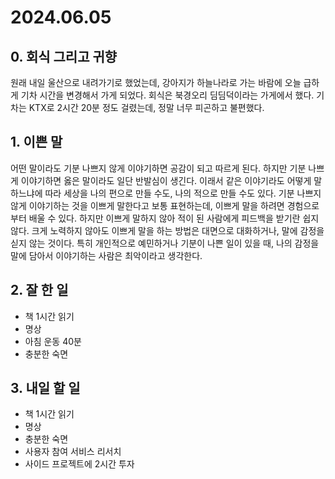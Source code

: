 # 2024.06.05

## 0. 회식 그리고 귀향
원래 내일 울산으로 내려가기로 했었는데, 강아지가 하늘나라로 가는 바람에 오늘 급하게 기차 시간을 변경해서 가게 되었다. 회식은 북경오리 딤딤덕이라는 가게에서 했다. 기차는 KTX로 2시간 20분 정도 걸렸는데, 정말 너무 피곤하고 불편했다.

## 1. 이쁜 말
어떤 말이라도 기분 나쁘지 않게 이야기하면 공감이 되고 따르게 된다. 하지만 기분 나쁘게 이야기하면 옳은 말이라도 일단 반발심이 생긴다. 이래서 같은 이야기라도 어떻게 말하느냐에 따라 세상을 나의 편으로 만들 수도, 나의 적으로 만들 수도 있다. 기분 나쁘지 않게 이야기하는 것을 이쁘게 말한다고 보통 표현하는데, 이쁘게 말을 하려면 경험으로부터 배울 수 있다. 하지만 이쁘게 말하지 않아 적이 된 사람에게 피드백을 받기란 쉽지 않다. 크게 노력하지 않아도 이쁘게 말을 하는 방법은 대면으로 대화하거나, 말에 감정을 싣지 않는 것이다. 특히 개인적으로 예민하거나 기분이 나쁜 일이 있을 때, 나의 감정을 말에 담아서 이야기하는 사람은 최악이라고 생각한다.

## 2. 잘 한 일

- 책 1시간 읽기
- 명상
- 아침 운동 40분
- 충분한 숙면

## 3. 내일 할 일

- 책 1시간 읽기
- 명상
- 충분한 숙면
- 사용자 참여 서비스 리서치
- 사이드 프로젝트에 2시간 투자
